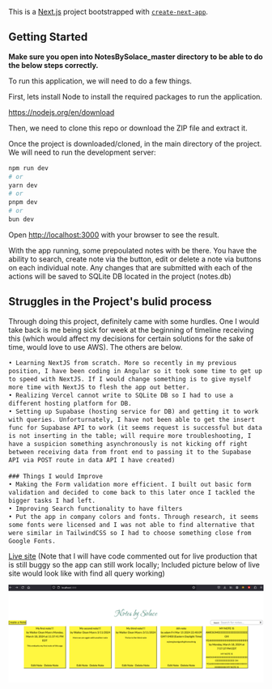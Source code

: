 This is a [Next.js](https://nextjs.org/) project bootstrapped with [`create-next-app`](https://github.com/vercel/next.js/tree/canary/packages/create-next-app).

## Getting Started

<b>Make sure you open into NotesBySolace_master directory to be able to do the below steps correctly.  </b>

To run this application, we will need to do a few things.

First, lets install Node to install the required packages to run the application.

https://nodejs.org/en/download

Then, we need to clone this repo or download the ZIP file and extract it.

Once the project is downloaded/cloned, in the main directory of the project. We will need to run the development server:

```bash
npm run dev
# or
yarn dev
# or
pnpm dev
# or
bun dev
```

Open [http://localhost:3000](http://localhost:3000) with your browser to see the result.

With the app running, some prepoulated notes with be there. You have the ability to search, create note via the button, edit or delete a note via buttons on each individual note. Any changes that are submitted with each of the actions will be saved to SQLite DB located in the project (notes.db)

## Struggles in the Project's bulid process

Through doing this project, definitely came with some hurdles. One I would take back is me being sick for week at the beginning of timeline receiving this (which would affect my decisions for certain solutions for the sake of time, would love to use AWS). The others are below.

    • Learning NextJS from scratch. More so recently in my previous position, I have been coding in Angular so it took some time to get up to speed with NextJS. If I would change something is to give myself more time with NextJS to flesh the app out better.
    • Realizing Vercel cannot write to SQLite DB so I had to use a different hosting platform for DB.
    • Setting up Supabase (hosting service for DB) and getting it to work with queries. Unforturnately, I have not been able to get the insert func for Supabase API to work (it seems request is successful but data is not inserting in the table; will require more troubleshooting, I have a suspicion something asynchronously is not kicking off right between receiving data from front end to passing it to the Supabase API via POST route in data API I have created)
    
    ### Things I would Improve
    • Making the Form validation more efficient. I built out basic form validation and decided to come back to this later once I tackled the bigger tasks I had left.
    • Improving Search functionality to have filters
    • Put the app in company colors and fonts. Through research, it seems some fonts were licensed and I was not able to find alternative that were similar in TailwindCSS so I had to choose something close from Google Fonts.

<a href="https://notes-app-kohl-zeta.vercel.app/">Live site</a>
(Note that I will have code commented out for live production that is still buggy so the app can still work locally; Included picture below of live site would look like with find all query working)

![alt text](public/live_example.png)